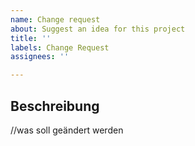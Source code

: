 ```yaml
---
name: Change request
about: Suggest an idea for this project
title: ''
labels: Change Request
assignees: ''

---
```


## Beschreibung
//was soll geändert werden
